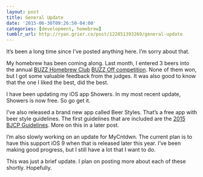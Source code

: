 ```yaml
---
layout: post
title: General Update
date: '2015-06-30T09:26:50-04:00'
categories: [development, homebrew]
tumblr_url: http://ryan.grier.co/post/122851393269/general-update
---
```

It’s been a long time since I’ve posted anything here. I’m sorry about that.

My homebrew has been coming along. Last month, I entered 3 beers into the annual [BUZZ Homebrew Club](https://sites.google.com/site/buzzhomebrewclub/) [BUZZ Off competition](https://sites.google.com/site/buzzhomebrewclub/buzzoff). None of them won, but I got some valuable feedback from the judges. It was also good to know that the one I liked the best, did the best.

I have been updating my iOS app Showers. In my most recent update, Showers is now free. So go get it.

I’ve also released a brand new app called Beer Styles. That’s a free app with beer style guidelines. The first guidelines that are included are the [2015 BJCP Guidelines](https://www.bjcp.org/). More on this in a later post.

I’m also slowly working on an update for MyCntdwn. The current plan is to have this support iOS 9 when that is released later this year. I’ve been making good progress, but I still have a lot that I want to do.

This was just a brief update. I plan on posting more about each of these shortly. Hopefully.
